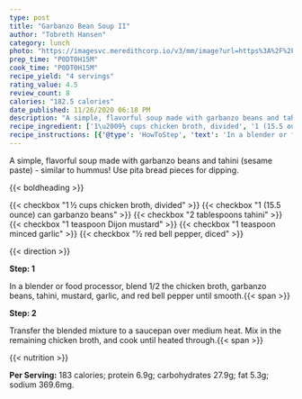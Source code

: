 ```yaml
---
type: post
title: "Garbanzo Bean Soup II"
author: "Tobreth Hansen"
category: lunch
photo: "https://imagesvc.meredithcorp.io/v3/mm/image?url=https%3A%2F%2Fimages.media-allrecipes.com%2Fuserphotos%2F62067.jpg"
prep_time: "P0DT0H15M"
cook_time: "P0DT0H15M"
recipe_yield: "4 servings"
rating_value: 4.5
review_count: 8
calories: "182.5 calories"
date_published: 11/26/2020 06:18 PM
description: "A simple, flavorful soup made with garbanzo beans and tahini (sesame paste) - similar to hummus! Use pita bread pieces for dipping."
recipe_ingredient: ['1\u2009½ cups chicken broth, divided', '1 (15.5 ounce) can garbanzo beans', '2 tablespoons tahini', '1 teaspoon Dijon mustard', '1 teaspoon minced garlic', '½ red bell pepper, diced']
recipe_instructions: [{'@type': 'HowToStep', 'text': 'In a blender or food processor, blend 1/2 the chicken broth, garbanzo beans, tahini, mustard, garlic, and red bell pepper until smooth.\n'}, {'@type': 'HowToStep', 'text': 'Transfer the blended mixture to a saucepan over medium heat. Mix in the remaining chicken broth, and cook until heated through.\n'}]
---
```


A simple, flavorful soup made with garbanzo beans and tahini (sesame paste) - similar to hummus! Use pita bread pieces for dipping. 

{{< boldheading >}}

{{< checkbox "1 ½ cups chicken broth, divided" >}}
{{< checkbox "1 (15.5 ounce) can garbanzo beans" >}}
{{< checkbox "2 tablespoons tahini" >}}
{{< checkbox "1 teaspoon Dijon mustard" >}}
{{< checkbox "1 teaspoon minced garlic" >}}
{{< checkbox "½  red bell pepper, diced" >}}


{{< direction >}}

**Step: 1**

In a blender or food processor, blend 1/2 the chicken broth, garbanzo beans, tahini, mustard, garlic, and red bell pepper until smooth.{{< span >}}

**Step: 2**

Transfer the blended mixture to a saucepan over medium heat. Mix in the remaining chicken broth, and cook until heated through.{{< span >}}

{{< nutrition >}}

**Per Serving:** 183 calories; protein 6.9g; carbohydrates 27.9g; fat 5.3g; sodium 369.6mg.